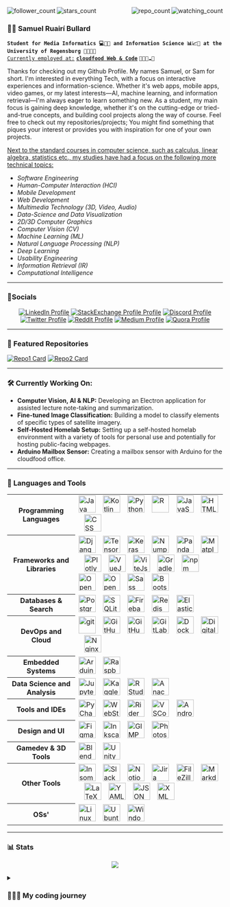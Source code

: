 <div>
  <img align="left" src="https://img.shields.io/github/followers/abullard1?label=Followers&style=flat" alt="follower_count">
  <img align="left" src="https://img.shields.io/github/stars/abullard1?label=Stars&style=flat" alt="stars_count">

  <img align="right" src="https://komarev.com/ghpvc/?username=abullard1&color=brightgreen" alt="watching_count">
  <!-- Replacement for repo count -->
  <img align="right"
       src="https://img.shields.io/badge/dynamic/json?url=https%3A%2F%2Fapi.github.com%2Fusers%2Fabullard1&query=%24.public_repos&label=Repos&style=flat&cacheSeconds=3600"
       alt="repo_count">
</div>
<br>


### 🙋🏻 Samuel Ruairí Bullard

**`Student for Media Informatics 💻📱🎥 and Information Science 📊📈🔣 at the University of Regensburg 🏫👨🏻‍🎓`**
<br>
<ins>`Currently employed at:`</ins> [**`cloudfood Web & Code`**](https://cloudfood.de/) `👨🏻‍💻☁️🥄`

Thanks for checking out my Github Profile. My names Samuel, or Sam for short. I'm interested in everything Tech, with a focus on interactive experiences and information-science. Whether it's web apps, mobile apps, video games, or my latest interests—AI, machine learning, and information retrieval—I'm always eager to learn something new. As a student, my main focus is gaining deep knowledge, whether it's on the cutting-edge or tried-and-true concepts, and building cool projects along the way of course. Feel free to check out my repositories/projects; You might find something that piques your interest or provides you with inspiration for one of your own projects.

<ins>Next to the standard courses in computer science, such as calculus, linear algebra, statistics etc., my studies have had a focus on the following more technical topics:</ins>

- *Software Engineering*
- *Human-Computer Interaction (HCI)*
- *Mobile Development*
- *Web Development*
- *Multimedia Technology (3D, Video, Audio)*
- *Data-Science and Data Visualization*
- *2D/3D Computer Graphics*
- *Computer Vision (CV)*
- *Machine Learning (ML)*
- *Natural Language Processing (NLP)*
- *Deep Learning*
- *Usability Engineering*
- *Information Retrieval (IR)*
- *Computational Intelligence*

---

### 📱Socials

<p align="center">
  <a href="https://www.linkedin.com/in/samuel-bullard-112539248/">
    <img alt="LinkedIn Profile" title="Check out my LinkedIn Profile!" src="https://img.shields.io/badge/LinkedIn-0077B5?style=for-the-badge&logo=linkedin&logoColor=white"/></a>
  <a href="https://meta.stackexchange.com/users/1398850/samuel-bullard">
    <img alt="StackExchange Profile Profile" title="Check out my StackExchange Profile!" src="https://img.shields.io/badge/StackExchange-%23ffffff.svg?&style=for-the-badge&logo=StackExchange&logoColor=white"/></a>
  <a href="https://discord.com/channels/@samudschigo#4989">
    <img alt="Discord Profile" title="Add me on Discord!" src="https://img.shields.io/badge/Discord-5865F2?style=for-the-badge&logo=discord&logoColor=white"/></a>
  <a href="https://twitter.com/samudschigo">
    <img alt="Twitter Profile" title="Check out my Twitter Profile!" src="https://img.shields.io/badge/Twitter-1DA1F2?style=for-the-badge&logo=twitter&logoColor=whitew"/></a>
  <a href="https://www.reddit.com/user/samuel_bullard">
    <img alt="Reddit Profile" title="Check out my Reddit Profile!" src="https://img.shields.io/badge/Reddit-FF4500?style=for-the-badge&logo=reddit&logoColor=white"/></a>
  <a href="https://medium.com/@samuelruairibullard">
    <img alt="Medium Profile" title="Check out my Medium Profile!" src="https://img.shields.io/badge/Medium-12100E?style=for-the-badge&logo=medium&logoColor=white"/></a>
  <a href="https://de.quora.com/profile/Samuel-Bullard">
    <img alt="Quora Profile" title="Check out my Quora Profile!" src="https://img.shields.io/badge/Quora-%23B92B27.svg?&style=for-the-badge&logo=Quora&logoColor=white"/>   </a>
</p>

---

### 📂 Featured Repositories

[![Repo1 Card](https://github-readme-stats.vercel.app/api/pin/?username=abullard1&border_color=1085C0&bg_color=1085C008&theme=transparent&repo=Steam-Review-Constructiveness-Classifier)](https://github.com/abullard1/Steam-Review-Constructiveness-Classifier)
[![Repo2 Card](https://github-readme-stats.vercel.app/api/pin/?username=abullard1&border_color=1085C0&bg_color=1085C008&theme=transparent&repo=Sams-3D-Library)](https://github.com/abullard1/Sams-3D-Library)

---

### 🛠️ Currently Working On:
- **Computer Vision, AI & NLP:** Developing an Electron application for assisted lecture note-taking and summarization.
- **Fine-tuned Image Classification:** Building a model to classify elements of specific types of satellite imagery.
- **Self-Hosted Homelab Setup:** Setting up a self-hosted homelab environment with a variety of tools for personal use and potentially for hosting public-facing webpages.
- **Arduino Mailbox Sensor:** Creating a mailbox sensor with Arduino for the cloudfood office.

---

### 🔧 Languages and Tools

<table>
  <tr>
    <th>Programming Languages</th>
    <td>
      <img alt="Java" width="40px" src="https://cdn.jsdelivr.net/gh/devicons/devicon/icons/java/java-original.svg" />
      &nbsp;&nbsp;
      <img alt="Kotlin" width="40px" src="https://cdn.jsdelivr.net/gh/devicons/devicon/icons/kotlin/kotlin-original.svg" />
      &nbsp;&nbsp;
      <img alt="Python" width="40px" src="https://cdn.jsdelivr.net/gh/devicons/devicon/icons/python/python-original.svg" />
      &nbsp;&nbsp;
      <img alt="R" width="40px" src="https://cdn.jsdelivr.net/gh/devicons/devicon/icons/r/r-original.svg" />
      &nbsp;&nbsp;
      <img alt="JavaScript" width="40px" src="https://cdn.jsdelivr.net/gh/devicons/devicon/icons/javascript/javascript-original.svg" />
      &nbsp;&nbsp;
      <img alt="HTML" width="40px" src="https://cdn.jsdelivr.net/gh/devicons/devicon/icons/html5/html5-original.svg" />
      &nbsp;&nbsp;
      <img alt="CSS" width="40px" src="https://cdn.jsdelivr.net/gh/devicons/devicon/icons/css3/css3-original.svg" />
    </td>
  </tr>
  <tr>
    <th>Frameworks and Libraries</th>
    <td>
      <img alt="Django" width="40px" src="https://cdn.jsdelivr.net/gh/devicons/devicon/icons/django/django-plain-wordmark.svg" />
      &nbsp;&nbsp;
      <img alt="TensorFlow" width="40px" src="https://cdn.jsdelivr.net/gh/devicons/devicon/icons/tensorflow/tensorflow-original-wordmark.svg" />
      &nbsp;&nbsp;
      <img alt="Keras" width="40px" src="https://cdn.jsdelivr.net/gh/devicons/devicon/icons/keras/keras-original-wordmark.svg" />
      &nbsp;&nbsp;
      <img alt="Numpy" width="40px" src="https://cdn.jsdelivr.net/gh/devicons/devicon/icons/numpy/numpy-original.svg" />
      &nbsp;&nbsp;
      <img alt="Pandas" width="40px" src="https://cdn.jsdelivr.net/gh/devicons/devicon/icons/pandas/pandas-original.svg" />
      &nbsp;&nbsp;
      <img alt="Matplotlib" width="40px" src="https://cdn.jsdelivr.net/gh/devicons/devicon@latest/icons/matplotlib/matplotlib-original-wordmark.svg" />
      &nbsp;&nbsp;
      <img alt="Plotly" width="40px" src="https://cdn.jsdelivr.net/gh/devicons/devicon@latest/icons/plotly/plotly-original-wordmark.svg" />
      &nbsp;&nbsp;
      <img alt="VueJs" width="40px" src="https://cdn.jsdelivr.net/gh/devicons/devicon/icons/vuejs/vuejs-original-wordmark.svg" />
      &nbsp;&nbsp;
      <img alt="ViteJs" width="40px" src="https://cdn.jsdelivr.net/gh/devicons/devicon/icons/vitejs/vitejs-original.svg" />
      &nbsp;&nbsp;
      <img alt="Gradle" width="40px" src="https://cdn.jsdelivr.net/gh/devicons/devicon/icons/gradle/gradle-original-wordmark.svg" />
      &nbsp;&nbsp;
      <img alt="npm" width="40px" src="https://cdn.jsdelivr.net/gh/devicons/devicon/icons/npm/npm-original-wordmark.svg" />
      &nbsp;&nbsp;
      <img alt="OpenGL" width="40px" src="https://cdn.jsdelivr.net/gh/devicons/devicon/icons/opengl/opengl-original.svg" />
      &nbsp;&nbsp;
      <img alt="OpenCV" width="40px" src="https://cdn.jsdelivr.net/gh/devicons/devicon/icons/opencv/opencv-original-wordmark.svg" />
      &nbsp;&nbsp;
      <img alt="Sass" width="40px" src="https://cdn.jsdelivr.net/gh/devicons/devicon/icons/sass/sass-original.svg" />
      &nbsp;&nbsp;
      <img alt="Bootstrap" width="40px" src="https://cdn.jsdelivr.net/gh/devicons/devicon/icons/bootstrap/bootstrap-original-wordmark.svg" />
    </td>
  </tr>
  <tr>
    <th>Databases &amp; Search</th>
    <td>
      <img alt="PostgreSQL" width="40px" src="https://cdn.jsdelivr.net/gh/devicons/devicon/icons/postgresql/postgresql-original.svg" />
      &nbsp;&nbsp;
      <img alt="SQLite" width="40px" src="https://cdn.jsdelivr.net/gh/devicons/devicon/icons/sqlite/sqlite-original-wordmark.svg" />
      &nbsp;&nbsp;
      <img alt="Firebase" width="40px" src="https://cdn.jsdelivr.net/gh/devicons/devicon/icons/firebase/firebase-plain.svg" />
      &nbsp;&nbsp;
      <img alt="Redis" width="40px" src="https://cdn.jsdelivr.net/gh/devicons/devicon/icons/redis/redis-original-wordmark.svg" />
      &nbsp;&nbsp;
      <img alt="Elasticsearch" width="40px" src="https://cdn.jsdelivr.net/gh/devicons/devicon/icons/elasticsearch/elasticsearch-original-wordmark.svg" />
    </td>
  </tr>
  <tr>
    <th>DevOps and Cloud</th>
    <td>
      <img alt="git" width="40px" src="https://cdn.jsdelivr.net/gh/devicons/devicon@latest/icons/git/git-original-wordmark.svg" />
      &nbsp;&nbsp;
      <img alt="GitHub" width="40px" src="https://cdn.jsdelivr.net/gh/devicons/devicon/icons/github/github-original.svg" />
      &nbsp;&nbsp;
      <img alt="GitHub Actions" width="40px" src="https://cdn.jsdelivr.net/gh/devicons/devicon/icons/githubactions/githubactions-original.svg" />
      &nbsp;&nbsp;
      <img alt="GitLab" width="40px" src="https://cdn.jsdelivr.net/gh/devicons/devicon/icons/gitlab/gitlab-original-wordmark.svg" />
      &nbsp;&nbsp;
      <img alt="Docker" width="40px" src="https://cdn.jsdelivr.net/gh/devicons/devicon/icons/docker/docker-plain-wordmark.svg" />
      &nbsp;&nbsp;
      <img alt="Digital Ocean" width="40px" src="https://cdn.jsdelivr.net/gh/devicons/devicon/icons/digitalocean/digitalocean-original-wordmark.svg" />
      &nbsp;&nbsp;
      <img alt="Nginx" width="40px" src="https://cdn.jsdelivr.net/gh/devicons/devicon/icons/nginx/nginx-original.svg" />
    </td>
  </tr>
  <tr>
    <th>Embedded Systems</th>
    <td>
      <img alt="Arduino" width="40px" src="https://cdn.jsdelivr.net/gh/devicons/devicon/icons/arduino/arduino-original-wordmark.svg" />
      &nbsp;&nbsp;
      <img alt="Raspberry Pi" width="40px" src="https://cdn.jsdelivr.net/gh/devicons/devicon/icons/raspberrypi/raspberrypi-original-wordmark.svg" />
    </td>
  </tr>
  <tr>
    <th>Data Science and Analysis</th>
    <td>
      <img alt="Jupyter" width="40px" src="https://cdn.jsdelivr.net/gh/devicons/devicon/icons/jupyter/jupyter-original-wordmark.svg" />
      &nbsp;&nbsp;
      <img alt="Kaggle" width="40px" src="https://cdn.jsdelivr.net/gh/devicons/devicon/icons/kaggle/kaggle-original-wordmark.svg" />
      &nbsp;&nbsp;
      <img alt="RStudio" width="40px" src="https://cdn.jsdelivr.net/gh/devicons/devicon/icons/rstudio/rstudio-original.svg" />
      &nbsp;&nbsp;
      <img alt="Anaconda" width="40px" src="https://cdn.jsdelivr.net/gh/devicons/devicon/icons/anaconda/anaconda-original.svg" />
    </td>
  </tr>
  <tr>
    <th>Tools and IDEs</th>
    <td>
      <img alt="PyCharm" width="40px" src="https://cdn.jsdelivr.net/gh/devicons/devicon/icons/pycharm/pycharm-original.svg" />
      &nbsp;&nbsp;
      <img alt="WebStorm" width="40px" src="https://cdn.jsdelivr.net/gh/devicons/devicon/icons/webstorm/webstorm-original.svg" />
      &nbsp;&nbsp;
      <img alt="Rider" width="40px" src="https://cdn.jsdelivr.net/gh/devicons/devicon/icons/rider/rider-original.svg" />
      &nbsp;&nbsp;
      <img alt="VSCode" width="40px" src="https://cdn.jsdelivr.net/gh/devicons/devicon/icons/vscode/vscode-original-wordmark.svg" />
      &nbsp;&nbsp;
      <img alt="Android Studio" width="40px" src="https://cdn.jsdelivr.net/gh/devicons/devicon/icons/androidstudio/androidstudio-original.svg" />
    </td>
  </tr>
  <tr>
    <th>Design and UI</th>
    <td>
      <img alt="Figma" width="40px" src="https://cdn.jsdelivr.net/gh/devicons/devicon/icons/figma/figma-original.svg" />
      &nbsp;&nbsp;
      <img alt="Inkscape" width="40px" src="https://cdn.jsdelivr.net/gh/devicons/devicon/icons/inkscape/inkscape-original-wordmark.svg" />
      &nbsp;&nbsp;
      <img alt="GIMP" width="40px" src="https://cdn.jsdelivr.net/gh/devicons/devicon/icons/gimp/gimp-original-wordmark.svg" />
      &nbsp;&nbsp;
      <img alt="Photoshop" width="40px" src="https://cdn.jsdelivr.net/gh/devicons/devicon/icons/photoshop/photoshop-plain.svg" />
    </td>
  </tr>
  <tr>
    <th>Gamedev &amp; 3D Tools</th>
    <td>
      <img alt="Blender" width="40px" src="https://cdn.jsdelivr.net/gh/devicons/devicon/icons/blender/blender-original.svg" />
      &nbsp;&nbsp;
      <img alt="Unity" width="40px" src="https://cdn.jsdelivr.net/gh/devicons/devicon/icons/unity/unity-original.svg" />
    </td>
  </tr>
  <tr>
    <th>Other Tools</th>
    <td>
      <img alt="Insomnia" width="40px" src="https://cdn.jsdelivr.net/gh/devicons/devicon@latest/icons/insomnia/insomnia-original-wordmark.svg" />
      &nbsp;&nbsp;
      <img alt="Slack" width="40px" src="https://cdn.jsdelivr.net/gh/devicons/devicon/icons/slack/slack-original-wordmark.svg" />
      &nbsp;&nbsp;
      <img alt="Notion" width="40px" src="https://cdn.jsdelivr.net/gh/devicons/devicon/icons/notion/notion-original.svg" />
      &nbsp;&nbsp;
      <img alt="Jira" width="40px" src="https://cdn.jsdelivr.net/gh/devicons/devicon/icons/jira/jira-original-wordmark.svg" />
      &nbsp;&nbsp;
      <img alt="FileZilla" width="40px" src="https://cdn.jsdelivr.net/gh/devicons/devicon/icons/filezilla/filezilla-plain.svg" />
      &nbsp;&nbsp;
      <img alt="Markdown" width="40px" src="https://cdn.jsdelivr.net/gh/devicons/devicon/icons/markdown/markdown-original.svg" />
      &nbsp;&nbsp;
      <img alt="LaTeX" width="40px" src="https://cdn.jsdelivr.net/gh/devicons/devicon/icons/latex/latex-original.svg" />
      &nbsp;&nbsp;
      <img alt="YAML" width="40px" src="https://cdn.jsdelivr.net/gh/devicons/devicon/icons/yaml/yaml-original.svg" />
      &nbsp;&nbsp;
      <img alt="JSON" width="40px" src="https://cdn.jsdelivr.net/gh/devicons/devicon/icons/json/json-original.svg" />
      &nbsp;&nbsp;
      <img alt="XML" width="40px" src="https://cdn.jsdelivr.net/gh/devicons/devicon/icons/xml/xml-original.svg" />
    </td>
  </tr>
  <tr>
    <th>OSs'</th>
    <td>
      <img alt="Linux" width="40px" src="https://cdn.jsdelivr.net/gh/devicons/devicon/icons/linux/linux-original.svg" />
      &nbsp;&nbsp;
      <img alt="Ubuntu" width="40px" src="https://cdn.jsdelivr.net/gh/devicons/devicon/icons/ubuntu/ubuntu-original-wordmark.svg" />
      &nbsp;&nbsp;
      <img alt="Windows 11" width="40px" src="https://cdn.jsdelivr.net/gh/devicons/devicon@latest/icons/windows11/windows11-original-wordmark.svg" />
    </td>
  </tr>
</table>


---

### 📊 Stats
<p align="center" href="https://github.com/anuraghazra/github-readme-stats">
  <img align="center" src="https://github-readme-stats.vercel.app/api?username=abullard1&show_icons=true&border_color=1085C0&bg_color=1085C008&theme=transparent" />
</p>

<details>
  <summary>
    <h3>
      👨🏻‍💻 My coding journey
    </h3>
  </summary>
I got into contact with computers and technology at a very early age. When I was 5 years old my parents brought home a Playstation 1, which blew me away. From then on I was hooked. I continued engaging with computers and videogames until I was about 10, which was when I first thought about creating content. I started creating maps for games like Counterstrike and Warcraft 3, which was when I delved deeper into the inner workings of how these games worked. This took the form of modifying game files and such, where I first encountered concepts like datatypes and variables. A few years later, when I was about 14, I created my first game in Unity. It was quite simple and nothing particularly noteworthy but it sparked my interest even further. From then on I have always continued having an interest in tech and have been pursuing this interest ever since.
</details>

